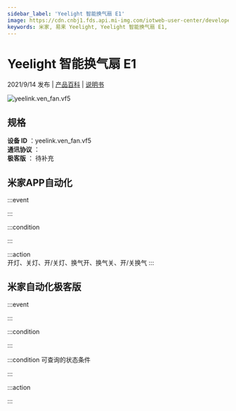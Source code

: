 ```yaml
---
sidebar_label: 'Yeelight 智能换气扇 E1'
image: https://cdn.cnbj1.fds.api.mi-img.com/iotweb-user-center/developer_1679047957879pMHZcjOC.png?GalaxyAccessKeyId=AKVGLQWBOVIRQ3XLEW&Expires=9223372036854775807&Signature=IbebM9BQqh5rPayLj99Nlzjenz0=
keywords: 米家, 易来 Yeelight, Yeelight 智能换气扇 E1, 
---
```

# Yeelight 智能换气扇 E1

2021/9/14 发布 | [产品百科](https://home.mi.com/webapp/content/baike/product/index.html?model=yeelink.ven_fan.vf5/) | [说明书](https://home.mi.com/views/introduction.html?model=yeelink.ven_fan.vf5&region=cn)

![yeelink.ven_fan.vf5](https://cdn.cnbj1.fds.api.mi-img.com/iotweb-user-center/developer_1679047957879pMHZcjOC.png?GalaxyAccessKeyId=AKVGLQWBOVIRQ3XLEW&Expires=9223372036854775807&Signature=IbebM9BQqh5rPayLj99Nlzjenz0=)

## 规格  
> 
**设备 ID** ：yeelink.ven_fan.vf5  
**通讯协议** ：  
**极客版**  ： 待补充 


## 米家APP自动化  

:::event  

:::

:::condition  

:::

:::action   
开灯、关灯、开/关灯、换气开、换气关、开/关换气
:::

## 米家自动化极客版  

:::event  

:::

:::condition  

:::

:::condition 可查询的状态条件  

:::

:::action  

:::

        
